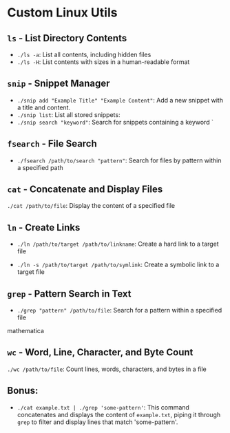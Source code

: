 # Custom Linux Utils
## `ls` - List Directory Contents

- `./ls -a`: List all contents, including hidden files
- `./ls -H`: List contents with sizes in a human-readable format


## `snip` - Snippet Manager

- `./snip add "Example Title" "Example Content"`: Add a new snippet with a title and content.
- `./snip list`: List all stored snippets:
- `./snip search "keyword"`: Search for snippets containing a keyword
`

## `fsearch` - File Search

- `./fsearch /path/to/search "pattern"`: Search for files by pattern within a specified path

## `cat` - Concatenate and Display Files

`./cat /path/to/file`: Display the content of a specified file

## `ln` - Create Links

- `./ln /path/to/target /path/to/linkname`: Create a hard link to a target file

- `./ln -s /path/to/target /path/to/symlink`: Create a symbolic link to a target file

## `grep` - Pattern Search in Text

- `./grep "pattern" /path/to/file`: Search for a pattern within a specified file

mathematica

## `wc` - Word, Line, Character, and Byte Count
`./wc /path/to/file`: Count lines, words, characters, and bytes in a file

## Bonus:
- `./cat example.txt | ./grep 'some-pattern'`: This command concatenates and displays the content of `example.txt`, piping it through `grep` to filter and display lines that match 'some-pattern'.